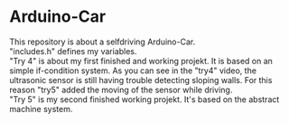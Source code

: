 # Arduino-Car
This repository is about a selfdriving Arduino-Car.  
"includes.h" defines my variables.  
"Try 4" is about my first finished and working projekt. It is based on an simple if-condition system.
As you can see in the "try4" video, the ultrasonic sensor is still having trouble detecting sloping walls. For this reason "try5" added the moving of the sensor while driving.  
"Try 5" is my second finished working projekt. It's based on the abstract machine system.   
